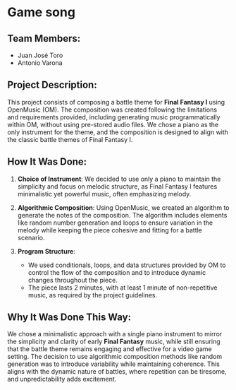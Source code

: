 # Game song

## Team Members:
- Juan José Toro
- Antonio Varona

## Project Description:
This project consists of composing a battle theme for **Final Fantasy I** using OpenMusic (OM). The composition was created following the limitations and requirements provided, including generating music programmatically within OM, without using pre-stored audio files. We chose a piano as the only instrument for the theme, and the composition is designed to align with the classic battle themes of Final Fantasy I.

## How It Was Done:
1. **Choice of Instrument**: We decided to use only a piano to maintain the simplicity and focus on melodic structure, as Final Fantasy I features minimalistic yet powerful music, often emphasizing melody.
   
2. **Algorithmic Composition**: Using OpenMusic, we created an algorithm to generate the notes of the composition. The algorithm includes elements like random number generation and loops to ensure variation in the melody while keeping the piece cohesive and fitting for a battle scenario.

3. **Program Structure**: 
   - We used conditionals, loops, and data structures provided by OM to control the flow of the composition and to introduce dynamic changes throughout the piece.
   - The piece lasts 2 minutes, with at least 1 minute of non-repetitive music, as required by the project guidelines.



## Why It Was Done This Way:
We chose a minimalistic approach with a single piano instrument to mirror the simplicity and clarity of early **Final Fantasy** music, while still ensuring that the battle theme remains engaging and effective for a video game setting. The decision to use algorithmic composition methods like random generation was to introduce variability while maintaining coherence. This aligns with the dynamic nature of battles, where repetition can be tiresome, and unpredictability adds excitement.
